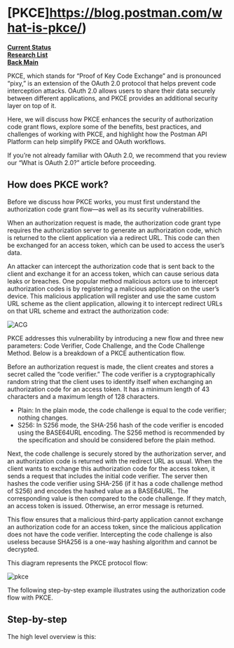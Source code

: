 # **[PKCE]<https://blog.postman.com/what-is-pkce/>)**

**[Current Status](../../../development/status/weekly/current_status.md)**\
**[Research List](../../research_list.md)**\
**[Back Main](../../../README.md)**

PKCE, which stands for “Proof of Key Code Exchange” and is pronounced “pixy,” is an extension of the OAuth 2.0 protocol that helps prevent code interception attacks. OAuth 2.0 allows users to share their data securely between different applications, and PKCE provides an additional security layer on top of it.

Here, we will discuss how PKCE enhances the security of authorization code grant flows, explore some of the benefits, best practices, and challenges of working with PKCE, and highlight how the Postman API Platform can help simplify PKCE and OAuth workflows.

If you’re not already familiar with OAuth 2.0, we recommend that you review our “What is OAuth 2.0?” article before proceeding.

## How does PKCE work?

Before we discuss how PKCE works, you must first understand the authorization code grant flow—as well as its security vulnerabilities.

When an authorization request is made, the authorization code grant type requires the authorization server to generate an authorization code, which is returned to the client application via a redirect URL. This code can then be exchanged for an access token, which can be used to access the user’s data.

An attacker can intercept the authorization code that is sent back to the client and exchange it for an access token, which can cause serious data leaks or breaches. One popular method malicious actors use to intercept authorization codes is by registering a malicious application on the user’s device. This malicious application will register and use the same custom URL scheme as the client application, allowing it to intercept redirect URLs on that URL scheme and extract the authorization code:

![ACG](https://s47089.pcdn.co/wp-content/uploads/2023/10/Authorization-code-grant-flow.png)

PKCE addresses this vulnerability by introducing a new flow and three new parameters: Code Verifier, Code Challenge, and the Code Challenge Method. Below is a breakdown of a PKCE authentication flow.

Before an authorization request is made, the client creates and stores a secret called the “code verifier.” The code verifier is a cryptographically random string that the client uses to identify itself when exchanging an authorization code for an access token. It has a minimum length of 43 characters and a maximum length of 128 characters.

- Plain: In the plain mode, the code challenge is equal to the code verifier; nothing changes.
- S256: In S256 mode, the SHA-256 hash of the code verifier is encoded using the BASE64URL encoding. The S256 method is recommended by the specification and should be considered before the plain method.

Next, the code challenge is securely stored by the authorization server, and an authorization code is returned with the redirect URL as usual. When the client wants to exchange this authorization code for the access token, it sends a request that includes the initial code verifier. The server then hashes the code verifier using SHA-256 (if it has a code challenge method of S256) and encodes the hashed value as a BASE64URL. The corresponding value is then compared to the code challenge. If they match, an access token is issued. Otherwise, an error message is returned.

This flow ensures that a malicious third-party application cannot exchange an authorization code for an access token, since the malicious application does not have the code verifier. Intercepting the code challenge is also useless because SHA256 is a one-way hashing algorithm and cannot be decrypted.

This diagram represents the PKCE protocol flow:

![pkce](https://s47089.pcdn.co/wp-content/uploads/2023/09/PKCE-protocol-flow-768x441.png)

The following step-by-step example illustrates using the authorization code flow with PKCE.

## Step-by-step

The high level overview is this:
